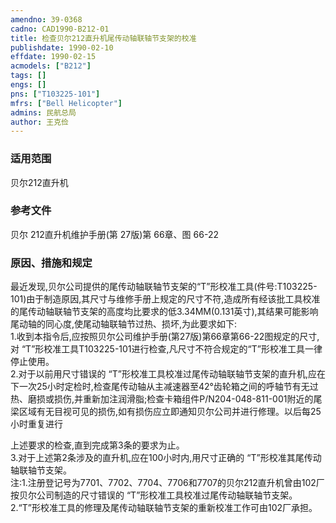 ```yaml
---
amendno: 39-0368  
cadno: CAD1990-B212-01  
title: 检查贝尔212直升机尾传动轴联轴节支架的校准  
publishdate: 1990-02-10  
effdate: 1990-02-15  
acmodels: ["B212"]  
tags: []  
engs: []  
pns: ["T103225-101"]  
mfrs: ["Bell Helicopter"]  
admins: 民航总局  
author: 王克俭  
---
```

  
### 适用范围  
贝尔212直升机  
  
<!--more-->  
### 参考文件  
  贝尔 212直升机维护手册(第 27版)第 66章、图 66-22  
  
### 原因、措施和规定  

  最近发现,贝尔公司提供的尾传动轴联轴节支架的“T”形校准工具(件号:T103225-101)由于制造原因,其尺寸与维修手册上规定的尺寸不符,造成所有经该批工具校准的尾传动轴联轴节支架的高度均比要求的低3.34MM(0.131英寸),其结果可能影响尾动轴的同心度,使尾动轴联轴节过热、损坏,为此要求如下:  
  1.收到本指令后,应按照贝尔公司维护手册(第27版)第66章第66-22图规定的尺寸,对 “T”形校准工具T103225-101进行检查,凡尺寸不符合规定的“T”形校准工具一律停止使用。  
  2.对于以前用尺寸错误的 “T”形校准工具校准过尾传动轴联轴节支架的直升机,应在下一次25小时定检时,检查尾传动轴从主减速器至42°齿轮箱之间的呼轴节有无过热、磨损或损伤,并重新加注润滑脂;检查卡箱组件P/N204-048-811-001附近的尾梁区域有无目视可见的损伤,如有损伤应立即通知贝尔公司并进行修理。以后每25小时重复进行  
  
上述要求的检查,直到完成第3条的要求为止。  
  3.对于上述第2条涉及的直升机,应在100小时内,用尺寸正确的 “T”形校准其尾传动轴联轴节支架。  
  注:1.注册登记号为7701、7702、7704、7706和7707的贝尔212直升机曾由102厂按贝尔公司制造的尺寸错误的 “T”形校准工具校准过尾传动轴联轴节支架。  
2.“T”形校准工具的修理及尾传动轴联轴节支架的重新校准工作可由102厂承担。  

